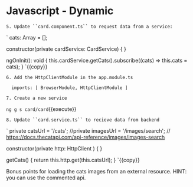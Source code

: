 # Javascript - Dynamic
    5. Update ``card.component.ts`` to request data from a service:

` 
  cats: Array<any> = [];

  constructor(private cardService: CardService) { }

  ngOnInit(): void {
    this.cardService.getCats().subscribe((cats) => this.cats = cats);
  }
`{{copy}}


    6. Add the HttpClientModule in the app.module.ts

`  imports: [
    BrowserModule,
    HttpClientModule
  ]`

    7. Create a new service

`ng g s card/card`{{execute}}

    8. Update ``card.service.ts`` to recieve data from backend
` 
    private catsUrl = '/cats';
  //private imagesUrl = '/images/search';
  // https://docs.thecatapi.com/api-reference/images/images-search

  constructor(private http: HttpClient ) { }

  getCats() {
    return this.http.get(this.catsUrl);
  }
`{{copy}}

Bonus points for loading the cats images from an external resource.
HINT: you can use the commented api.
